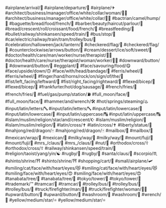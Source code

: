 
#airplane/arrival/🛬
#airplane/departure/🛫
#airplane/✈
#architect/business/manager/office/white/collar/woman/👩‍💼
#architect/business/manager/office/white/collar/👨‍💼
#bactrian/camel/hump/🐫
#baguette/bread/food/french/🥖
#barber/beauty/haircut/parlour/💇
#bread/crescent/roll/croissant/food/french/🥐
#breastfeeding/🤱
#bullet/railway/shinkansen/speed/train/🚅
#bus/stop/🚏
#car/electric/railway/train/tram/trolley/bus/🚃
#celebration/halloween/jack/lantern/🎃
#checkered/flag/🏁
#checkered/flag/🏁
#counterclockwise/arrows/button/🔄
#cream/dessert/ice/soft/sweet/🍦
#doctor/health/care/man/worker/nurse/therapist/👨‍⚕
#doctor/health/care/nurse/therapist/woman/worker/👩‍⚕
#downward/button/🔽
#downward/button/🔽
#eggplant/🍆
#face/savouring/food/😋
#face/upside/down/🙃
#face/with/head/bandage/🤕
#ferris/wheel/🎡
#ferris/wheel/🎡
#finger/hand/horns/rock/on/sign/of/the/🤘
#fist/left_facing/leftward/🤛
#fist/right_facing/rightward/🤜
#flexed/bicep/💪
#flexed/bicep/💪
#frankfurter/hot/dog/sausage/🌭
#french/fries/🍟
#french/fries/🍟
#fuel/gas/pump/station/⛽
#full_moon/face/🌝
#full_moon/face/🌝
#hammer/and/wrench/🛠
#hot/springs/steaming/♨
#input/latin/letters/🔤
#input/latin/letters/🔤
#input/latin/lowercase/🔡
#input/latin/lowercase/🔡
#input/latin/uppercase/🔠
#input/latin/uppercase/🔠
#islam/muslim/religion/star/and/crescent/☪
#islam/muslim/religion/🕋
#islam/muslim/religion/🕌
#latin/cross/✝
#latin/cross/✝
#liberty/statue/🗽
#mahjong/red/dragon/🀄
#mahjong/red/dragon/🀄
#mailbox/📮
#mailbox/📮
#mexican/wrap/🌯
#mexican/🌮
#milky/way/🌌
#milky/way/🌌
#mount/fuji/🗻
#mount/fuji/🗻
#mrs_/claus/🤶
#mrs_/claus/🤶
#nut/🌰
#orthodox/cross/☦
#orthodox/cross/☦
#railway/shinkansen/speed/train/🚄
#religion/taoist/yang/yin/☯
#rugby/🏉
#rugby/🏉
#santa/claus/🎅
#scorpio/♏
#shinto/shrine/⛩
#shinto/shrine/⛩
#shopping/cart/🛒
#small/airplane/🛩
#smiling/cat/face/with/heart/eyes/😻
#smiling/cat/face/with/heart/eyes/😻
#smiling/face/with/heart/eyes/😍
#smiling/face/with/heart/eyes/😍
#tanabata/tree/🎋
#tanabata/tree/🎋
#tokyo/tower/🗼
#tokyo/tower/🗼
#trademark/™
#tramcar/🚋
#tramcar/🚋
#trolley/bus/🚊
#trolley/bus/🚎
#trolley/bus/🚎
#truck/firefighter/man/👨‍🚒
#truck/firefighter/woman/👩‍🚒
#upward/button/🔼
#upward/button/🔼
#washroom/🚻
#washroom/🚻
#wrench/🔧
#yellow/medium/star/⭐
#yellow/medium/star/⭐